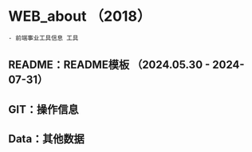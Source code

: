 <!--
 * @Descripttion: Sustainable
 * @version: 1.0.0
 * @Author: Kenny
 * @Date: 2018-11-10 10:42:05
 * @LastEditors: ~
 * @LastEditTime: 2024-07-31 13:59:18
-->
# WEB_about （2018）

```bash
- 前端事业工具信息 工具
```

## README：README模板 （2024.05.30 - 2024-07-31）

## GIT：操作信息

## Data：其他数据
